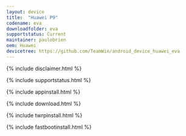 ```yaml
---
layout: device
title:  "Huawei P9"
codename: eva
downloadfolder: eva
supportstatus: Current
maintainer: paulobrien
oem: Huawei
devicetree: https://github.com/TeamWin/android_device_huawei_eva
---
```


{% include disclaimer.html %}

{% include supportstatus.html %}

{% include appinstall.html %}

{% include download.html %}

{% include twrpinstall.html %}

{% include fastbootinstall.html %}
